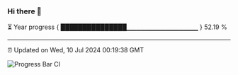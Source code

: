 ### Hi there 👋

⏳ Year progress { ███████████████▁▁▁▁▁▁▁▁▁▁▁▁▁▁▁ } 52.19 %

---

⏰ Updated on Wed, 10 Jul 2024 00:19:38 GMT

![Progress Bar CI](https://github.com/liununu/liununu/workflows/Progress%20Bar%20CI/badge.svg)
